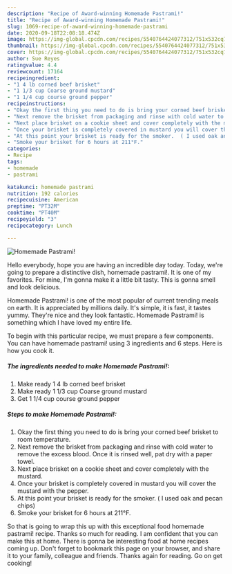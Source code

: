 ```yaml
---
description: "Recipe of Award-winning Homemade Pastrami!"
title: "Recipe of Award-winning Homemade Pastrami!"
slug: 1069-recipe-of-award-winning-homemade-pastrami
date: 2020-09-18T22:08:18.474Z
image: https://img-global.cpcdn.com/recipes/5540764424077312/751x532cq70/homemade-pastrami-recipe-main-photo.jpg
thumbnail: https://img-global.cpcdn.com/recipes/5540764424077312/751x532cq70/homemade-pastrami-recipe-main-photo.jpg
cover: https://img-global.cpcdn.com/recipes/5540764424077312/751x532cq70/homemade-pastrami-recipe-main-photo.jpg
author: Sue Reyes
ratingvalue: 4.4
reviewcount: 17164
recipeingredient:
- "1 4 lb corned beef brisket"
- "1 1/3 cup Coarse ground mustard"
- "1 1/4 cup course ground pepper"
recipeinstructions:
- "Okay the first thing you need to do is bring your corned beef brisket to room temperature."
- "Next remove the brisket from packaging and rinse with cold water to remove the excess blood. Once it is rinsed well, pat dry with a paper towel."
- "Next place brisket on a cookie sheet and cover completely with the mustard."
- "Once your brisket is completely covered in mustard you will cover the mustard with the pepper."
- "At this point your brisket is ready for the smoker.  ( I used oak and pecan chips)"
- "Smoke your brisket for 6 hours at 211°F."
categories:
- Recipe
tags:
- homemade
- pastrami

katakunci: homemade pastrami 
nutrition: 192 calories
recipecuisine: American
preptime: "PT32M"
cooktime: "PT40M"
recipeyield: "3"
recipecategory: Lunch

---
```



![Homemade Pastrami!](https://img-global.cpcdn.com/recipes/5540764424077312/751x532cq70/homemade-pastrami-recipe-main-photo.jpg)

Hello everybody, hope you are having an incredible day today. Today, we're going to prepare a distinctive dish, homemade pastrami!. It is one of my favorites. For mine, I'm gonna make it a little bit tasty. This is gonna smell and look delicious.

Homemade Pastrami! is one of the most popular of current trending meals on earth. It is appreciated by millions daily. It's simple, it is fast, it tastes yummy. They're nice and they look fantastic. Homemade Pastrami! is something which I have loved my entire life.




To begin with this particular recipe, we must prepare a few components. You can have homemade pastrami! using 3 ingredients and 6 steps. Here is how you cook it.

<!--inarticleads1-->

##### The ingredients needed to make Homemade Pastrami!:

1. Make ready 1 4 lb corned beef brisket
1. Make ready 1 1/3 cup Coarse ground mustard
1. Get 1 1/4 cup course ground pepper




<!--inarticleads2-->

##### Steps to make Homemade Pastrami!:

1. Okay the first thing you need to do is bring your corned beef brisket to room temperature.
1. Next remove the brisket from packaging and rinse with cold water to remove the excess blood. Once it is rinsed well, pat dry with a paper towel.
1. Next place brisket on a cookie sheet and cover completely with the mustard.
1. Once your brisket is completely covered in mustard you will cover the mustard with the pepper.
1. At this point your brisket is ready for the smoker.  ( I used oak and pecan chips)
1. Smoke your brisket for 6 hours at 211°F.




So that is going to wrap this up with this exceptional food homemade pastrami! recipe. Thanks so much for reading. I am confident that you can make this at home. There is gonna be interesting food at home recipes coming up. Don't forget to bookmark this page on your browser, and share it to your family, colleague and friends. Thanks again for reading. Go on get cooking!
